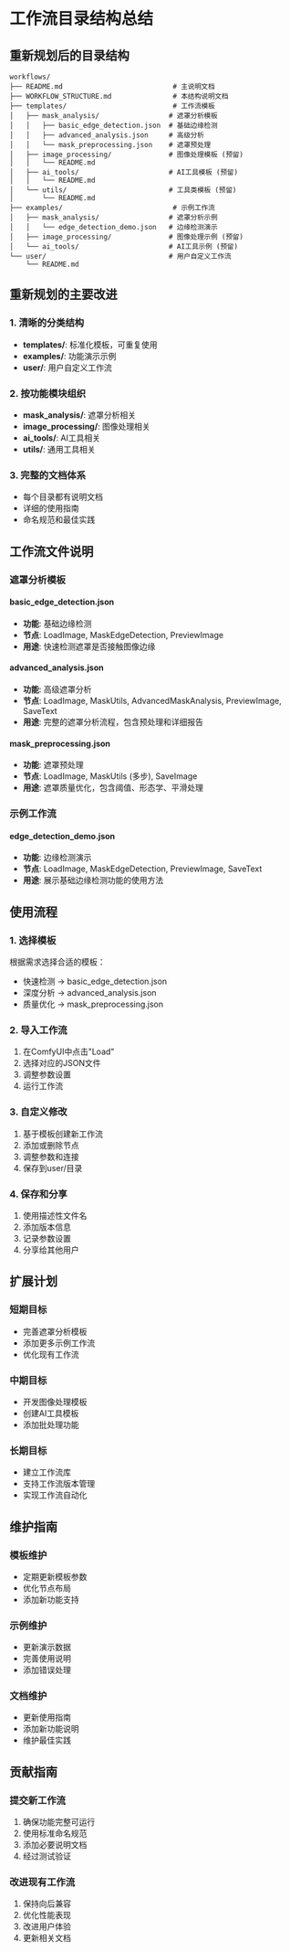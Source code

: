 # 工作流目录结构总结

## 重新规划后的目录结构

```
workflows/
├── README.md                           # 主说明文档
├── WORKFLOW_STRUCTURE.md               # 本结构说明文档
├── templates/                          # 工作流模板
│   ├── mask_analysis/                 # 遮罩分析模板
│   │   ├── basic_edge_detection.json  # 基础边缘检测
│   │   ├── advanced_analysis.json     # 高级分析
│   │   └── mask_preprocessing.json    # 遮罩预处理
│   ├── image_processing/              # 图像处理模板 (预留)
│   │   └── README.md
│   ├── ai_tools/                      # AI工具模板 (预留)
│   │   └── README.md
│   └── utils/                         # 工具类模板 (预留)
│       └── README.md
├── examples/                           # 示例工作流
│   ├── mask_analysis/                 # 遮罩分析示例
│   │   └── edge_detection_demo.json   # 边缘检测演示
│   ├── image_processing/              # 图像处理示例 (预留)
│   └── ai_tools/                      # AI工具示例 (预留)
└── user/                              # 用户自定义工作流
    └── README.md
```

## 重新规划的主要改进

### 1. 清晰的分类结构
- **templates/**: 标准化模板，可重复使用
- **examples/**: 功能演示示例
- **user/**: 用户自定义工作流

### 2. 按功能模块组织
- **mask_analysis/**: 遮罩分析相关
- **image_processing/**: 图像处理相关
- **ai_tools/**: AI工具相关
- **utils/**: 通用工具相关

### 3. 完整的文档体系
- 每个目录都有说明文档
- 详细的使用指南
- 命名规范和最佳实践

## 工作流文件说明

### 遮罩分析模板

#### basic_edge_detection.json
- **功能**: 基础边缘检测
- **节点**: LoadImage, MaskEdgeDetection, PreviewImage
- **用途**: 快速检测遮罩是否接触图像边缘

#### advanced_analysis.json
- **功能**: 高级遮罩分析
- **节点**: LoadImage, MaskUtils, AdvancedMaskAnalysis, PreviewImage, SaveText
- **用途**: 完整的遮罩分析流程，包含预处理和详细报告

#### mask_preprocessing.json
- **功能**: 遮罩预处理
- **节点**: LoadImage, MaskUtils (多步), SaveImage
- **用途**: 遮罩质量优化，包含阈值、形态学、平滑处理

### 示例工作流

#### edge_detection_demo.json
- **功能**: 边缘检测演示
- **节点**: LoadImage, MaskEdgeDetection, PreviewImage, SaveText
- **用途**: 展示基础边缘检测功能的使用方法

## 使用流程

### 1. 选择模板
根据需求选择合适的模板：
- 快速检测 → basic_edge_detection.json
- 深度分析 → advanced_analysis.json
- 质量优化 → mask_preprocessing.json

### 2. 导入工作流
1. 在ComfyUI中点击"Load"
2. 选择对应的JSON文件
3. 调整参数设置
4. 运行工作流

### 3. 自定义修改
1. 基于模板创建新工作流
2. 添加或删除节点
3. 调整参数和连接
4. 保存到user/目录

### 4. 保存和分享
1. 使用描述性文件名
2. 添加版本信息
3. 记录参数设置
4. 分享给其他用户

## 扩展计划

### 短期目标
- 完善遮罩分析模板
- 添加更多示例工作流
- 优化现有工作流

### 中期目标
- 开发图像处理模板
- 创建AI工具模板
- 添加批处理功能

### 长期目标
- 建立工作流库
- 支持工作流版本管理
- 实现工作流自动化

## 维护指南

### 模板维护
- 定期更新模板参数
- 优化节点布局
- 添加新功能支持

### 示例维护
- 更新演示数据
- 完善使用说明
- 添加错误处理

### 文档维护
- 更新使用指南
- 添加新功能说明
- 维护最佳实践

## 贡献指南

### 提交新工作流
1. 确保功能完整可运行
2. 使用标准命名规范
3. 添加必要说明文档
4. 经过测试验证

### 改进现有工作流
1. 保持向后兼容
2. 优化性能表现
3. 改进用户体验
4. 更新相关文档 